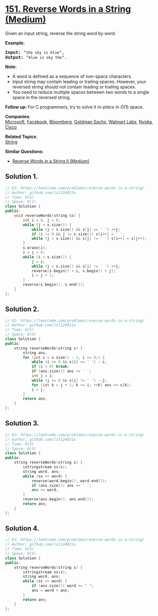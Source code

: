 # [151. Reverse Words in a String (Medium)](https://leetcode.com/problems/reverse-words-in-a-string/)

<p>Given an input string, reverse the string word by word.</p>

<p><strong>Example:&nbsp;&nbsp;</strong></p>

<pre><strong>Input:</strong> "<code>the sky is blue</code>",
<strong>Output:&nbsp;</strong>"<code>blue is sky the</code>".
</pre>

<p><strong>Note:</strong></p>

<ul>
	<li>A word is defined as a sequence of non-space characters.</li>
	<li>Input string may contain leading or trailing spaces. However, your reversed string should not contain leading or trailing spaces.</li>
	<li>You need to reduce multiple spaces between two words to a single space in the reversed string.</li>
</ul>

<p><strong>Follow up:&nbsp;</strong>For C programmers, try to solve it <em>in-place</em> in <em>O</em>(1) space.</p>


**Companies**:  
[Microsoft](https://leetcode.com/company/microsoft), [Facebook](https://leetcode.com/company/facebook), [Bloomberg](https://leetcode.com/company/bloomberg), [Goldman Sachs](https://leetcode.com/company/goldman-sachs), [Walmart Labs](https://leetcode.com/company/walmart-labs), [Nvidia](https://leetcode.com/company/nvidia), [Cisco](https://leetcode.com/company/cisco)

**Related Topics**:  
[String](https://leetcode.com/tag/string/)

**Similar Questions**:
* [Reverse Words in a String II (Medium)](https://leetcode.com/problems/reverse-words-in-a-string-ii/)

## Solution 1.

```cpp
// OJ: https://leetcode.com/problems/reverse-words-in-a-string/
// Author: github.com/lzl124631x
// Time: O(S)
// Space: O(1)
class Solution {
public:
    void reverseWords(string &s) {
        int i = 0, j = 0;
        while (j < s.size()) {
            while (j < s.size() && s[j] == ' ') ++j;
            if (i != 0 && j != s.size()) s[i++] = ' ';
            while (j < s.size() && s[j] != ' ') s[i++] = s[j++];
        }
        s.erase(i);
        i = j = 0;
        while (i < s.size()) {
            j = i;
            while (j < s.size() && s[j] != ' ') ++j;
            reverse(s.begin() + i, s.begin() + j);
            i = j + 1;
        }
        reverse(s.begin(), s.end());
    }
};
```

## Solution 2. 

```cpp
// OJ: https://leetcode.com/problems/reverse-words-in-a-string/
// Author: github.com/lzl124631x
// Time: O(S)
// Space: O(S)
class Solution {
public:
    string reverseWords(string s) {
        string ans;
        for (int i = s.size() - 1; i >= 0;) {
            while (i >= 0 && s[i] == ' ') --i;
            if (i < 0) break;
            if (ans.size()) ans += ' ';
            int j = i;
            while (j >= 0 && s[j] != ' ') --j;
            for (int k = j + 1; k <= i; ++k) ans += s[k];
            i = j;
        }
        return ans;
    }
};
```

## Solution 3.

```cpp
// OJ: https://leetcode.com/problems/reverse-words-in-a-string/
// Author: github.com/lzl124631x
// Time: O(S)
// Space: O(S)
class Solution {
public:
    string reverseWords(string s) {
        istringstream ss(s);
        string word, ans;
        while (ss >> word) {
            reverse(word.begin(), word.end());
            if (ans.size()) ans += ' '; 
            ans += word;
        }
        reverse(ans.begin(), ans.end());
        return ans;
    }
};
```

## Solution 4.

```cpp
// OJ: https://leetcode.com/problems/reverse-words-in-a-string/
// Author: github.com/lzl124631x
// Time: O(S)
// Space: O(S)
class Solution {
public:
    string reverseWords(string s) {
        istringstream ss(s);
        string word, ans;
        while (ss >> word) {
            if (ans.size()) word += " ";
            ans = word + ans;
        }
        return ans;
    }
};
```